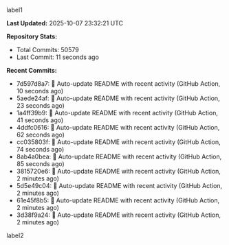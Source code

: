 
label1 
<!-- ACTIVITY_START -->
**Last Updated:** 2025-10-07 23:32:21 UTC

**Repository Stats:**
- Total Commits: 50579
- Last Commit: 11 seconds ago

**Recent Commits:**
- 7d597d8a7: 🤖 Auto-update README with recent activity (GitHub Action, 10 seconds ago)
- 5aede24af: 🤖 Auto-update README with recent activity (GitHub Action, 23 seconds ago)
- 1a4ff39b9: 🤖 Auto-update README with recent activity (GitHub Action, 41 seconds ago)
- 4ddfc0616: 🤖 Auto-update README with recent activity (GitHub Action, 62 seconds ago)
- cc035803f: 🤖 Auto-update README with recent activity (GitHub Action, 74 seconds ago)
- 8ab4a0bea: 🤖 Auto-update README with recent activity (GitHub Action, 85 seconds ago)
- 3815720e6: 🤖 Auto-update README with recent activity (GitHub Action, 2 minutes ago)
- 5d5e49c04: 🤖 Auto-update README with recent activity (GitHub Action, 2 minutes ago)
- 61e45f8b5: 🤖 Auto-update README with recent activity (GitHub Action, 2 minutes ago)
- 3d38f9a24: 🤖 Auto-update README with recent activity (GitHub Action, 2 minutes ago)
<!-- ACTIVITY_END -->

label2
